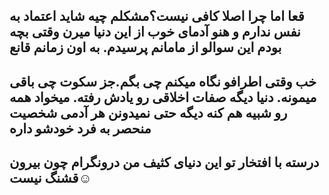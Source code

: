 قعا 
اما چرا اصلا کافی نیست؟مشکلم چیه
شاید اعتماد به نفس ندارم و هنو
آدمای خوب از این دنیا میرن وقتی بچه بودم این سوالو از مامانم پرسیدم.
به
اون زمانم قانع
---
خب وقتی اطرافو نگاه میکنم چی بگم.جز سکوت چی باقی میمونه.
دنیا دیگه صفات اخلاقی رو یادش رفته.
میخواد همه رو شبیه هم کنه دیگه حتی نمیدونن هر آدمی شخصیت منحصر به فرد خودشو داره
---
درسته با افتخار تو این دنیای کثیف من درونگرام چون بیرون قشنگ نیست☺️
---
